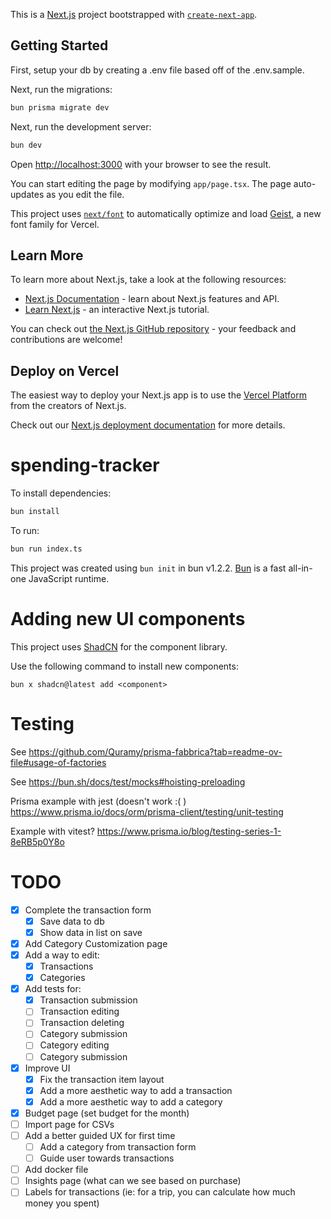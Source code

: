 This is a [Next.js](https://nextjs.org) project bootstrapped with [`create-next-app`](https://nextjs.org/docs/app/api-reference/cli/create-next-app).

## Getting Started

First, setup your db by creating a .env file based off of the .env.sample.

Next, run the migrations:

```bash
bun prisma migrate dev
```

Next, run the development server:

```bash
bun dev
```

Open [http://localhost:3000](http://localhost:3000) with your browser to see the result.

You can start editing the page by modifying `app/page.tsx`. The page auto-updates as you edit the file.

This project uses [`next/font`](https://nextjs.org/docs/app/building-your-application/optimizing/fonts) to automatically optimize and load [Geist](https://vercel.com/font), a new font family for Vercel.

## Learn More

To learn more about Next.js, take a look at the following resources:

- [Next.js Documentation](https://nextjs.org/docs) - learn about Next.js features and API.
- [Learn Next.js](https://nextjs.org/learn) - an interactive Next.js tutorial.

You can check out [the Next.js GitHub repository](https://github.com/vercel/next.js) - your feedback and contributions are welcome!

## Deploy on Vercel

The easiest way to deploy your Next.js app is to use the [Vercel Platform](https://vercel.com/new?utm_medium=default-template&filter=next.js&utm_source=create-next-app&utm_campaign=create-next-app-readme) from the creators of Next.js.

Check out our [Next.js deployment documentation](https://nextjs.org/docs/app/building-your-application/deploying) for more details.

# spending-tracker

To install dependencies:

```bash
bun install
```

To run:

```bash
bun run index.ts
```

This project was created using `bun init` in bun v1.2.2. [Bun](https://bun.sh) is a fast all-in-one JavaScript runtime.

# Adding new UI components

This project uses [ShadCN](https://ui.shadcn.com/) for the component library.

Use the following command to install new components:

```
bun x shadcn@latest add <component>
```

# Testing

See https://github.com/Quramy/prisma-fabbrica?tab=readme-ov-file#usage-of-factories

See https://bun.sh/docs/test/mocks#hoisting-preloading

Prisma example with jest (doesn't work :( ) https://www.prisma.io/docs/orm/prisma-client/testing/unit-testing

Example with vitest? https://www.prisma.io/blog/testing-series-1-8eRB5p0Y8o

# TODO

- [x] Complete the transaction form
  - [x] Save data to db
  - [x] Show data in list on save
- [x] Add Category Customization page
- [x] Add a way to edit:
  - [x] Transactions
  - [x] Categories
- [x] Add tests for:
  - [x] Transaction submission
  - [ ] Transaction editing
  - [ ] Transaction deleting
  - [ ] Category submission
  - [ ] Category editing
  - [ ] Category submission
- [x] Improve UI
  - [x] Fix the transaction item layout
  - [x] Add a more aesthetic way to add a transaction
  - [x] Add a more aesthetic way to add a category
- [x] Budget page (set budget for the month)
- [ ] Import page for CSVs
- [ ] Add a better guided UX for first time
  - [ ] Add a category from transaction form
  - [ ] Guide user towards transactions
- [ ] Add docker file
- [ ] Insights page (what can we see based on purchase)
- [ ] Labels for transactions (ie: for a trip, you can calculate how much money you spent)
